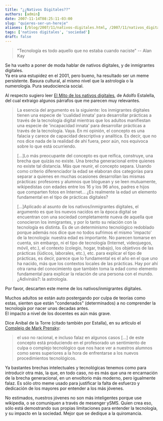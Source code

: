 ```yaml
---
title: "¿¿Nativos Digitales??"
authors: [admin]
date: 2007-11-14T08:25:11-03:00
slug: "quieres-ser-un-hereje"
aliases: [/blog/2007/11/nativos-digitales.html, /2007/11/nativos_digitales.html]
tags: ['nativos digitales', 'sociedad']
draft: false
---
```

 
> "Tecnología es todo aquello que no estaba cuando naciste" -- Alan Kay

Se ha vuelto a poner de moda hablar de nativos digitales, y de
inmigrantes digitales.\
Ya era una estupidez en el 2001, pero bueno, ha resultado ser un meme
persistente. Basura cultural, al mismo nivel que la astrología o la
numerología. Pura seudociencia social.

Al respecto sugiero leer [El Mito de los nativos digitales](http://estalella.wordpress.com/2007/11/14/el-mito-de-los-nativos-digitales-pobres-inmigrantes/),
de Adolfo Estalella, del cual extraigo algunos párrafos que me parecen
muy relevantes.

> La esencia del argumento es la siguiente: los inmigrantes digitales
> tienen una especie de \'cualidad innata\' para desarrollar prácticas a
> través de la tecnología digital mientras que los adultos manifiestan
> una especie de \'incapacidad innata\' para desarrollar prácticas a
> través de la tecnología. Vaya. En mi opinión, el concepto es una
> falacia y carece de capacidad descriptiva y analítica. Es decir, que
> no nos dice nada de la realidad de ahí fuera, peor aún, nos equivoca
> sobre lo que está ocurriendo.
>
> \[\...\]Lo más preocupante del concepto es que reifica, construye, una
> brecha que quizás no existe. Una brecha generacional entre quienes no
> existe tal distancia. Más que reunir, el concepto separa. Usando como
> criterio diferenciador la edad se elaboran dos categorías para separar
> a quienes en muchas ocasiones desarrollan las mismas prácticas:
> profesores y alumnos que bloguean y se leen mutuamente, wikipedistas
> con edades entre los 16 y los 96 años, padres e hijos que comparten
> fotos en Internet\... ¿Es realmente la edad un elemento fundamental en
> el tipo de prácticas digitales?
>
> \[\...\]Aplicado al asunto de los nativos/inmigrantes digitales, el
> argumento es que los nuevos nacidos en la época digital se encuentran
> con una sociedad completamente nueva de aquella que conocieron los
> inmigrantes, y por lo tanto su relación con la tecnología es distinta.
> Es de un determinismo tecnológico redoblado porque además nos dice que
> no todos sufrimos el mismo \'impacto\' de la tecnología: nuestra edad
> es importante. No parecen tomarse en cuenta, sin embargo, ni el tipo
> de tecnología (Internet, videojuegos, móvil, etc.), el contexto
> (colegio, hogar, trabajo), los objetivos de las prácticas (lúdicos,
> laborales, etc.), etc. para explicar el tipo de prácticas, es decir,
> parece que lo fundamental es el año en el que uno ha nacido, más que
> los contextos locales de las prácticas. Hay por ahí otra rama del
> conocimiento que también toma la edad como elemento fundamental para
> explicar la relación de una persona con el mundo. ¿Adivináis?: la
> astrología.

Por favor, descarten este meme de los nativos/inmigrantes digitales.

Muchos adultos se están auto postergando por culpa de teorías como
estas, sienten que están "condenados" (determinados) a no comprender
la tecnología por nacer unas decadas antes.\
El impacto a nivel de los docentes es aún más grave.

Dice Anibal de la Torre (citado también por Estalla), en su artículo el
[Complejo de Mark Prensky](http://www.adelat.org/index.php?title=el_complejo_de_mark_prensky&more=1&c=1&tb=1&pb=1):

> el uso no racional, e incluso falaz en algunos casos \[\...\] de este
> concepto está produciendo en el profesorado un sentimiento de culpa o
> complejo tecnológico que nos hace ver a nuestros alumnos como seres
> superiores a la hora de enfrentarse a los nuevos procedimientos
> tecnológicos.

Ya bastantes brechas intelectuales y tecnológicas tenemos como para
introducir otra más, la que, en todo caso, no es más que una re
encarnación de la brecha generacional, en un envoltorio más moderno,
pero igualmente falaz. Es sólo otro meme usado para justificar la falta
de esfuerzo y dedicación de los mayores por entender a los más jóvenes.

No estimados, nuestros jóvenes no son más inteligentes porque use
wikipedia, o se comuniquen a través de mesenger ySMS. Quien crea eso,
sólo está demostrando sus propias limitaciones para entender la
tecnología, y su impacto en la sociedad. Mejor que se dedique a la
quiromancia.
